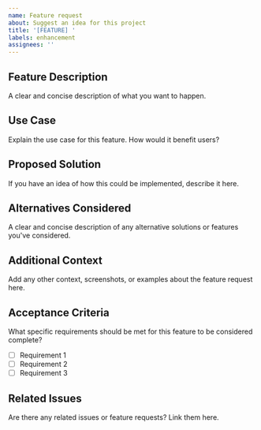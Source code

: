 ```yaml
---
name: Feature request
about: Suggest an idea for this project
title: '[FEATURE] '
labels: enhancement
assignees: ''
---
```


## Feature Description
A clear and concise description of what you want to happen.

## Use Case
Explain the use case for this feature. How would it benefit users?

## Proposed Solution
If you have an idea of how this could be implemented, describe it here.

## Alternatives Considered
A clear and concise description of any alternative solutions or features you've considered.

## Additional Context
Add any other context, screenshots, or examples about the feature request here.

## Acceptance Criteria
What specific requirements should be met for this feature to be considered complete?

- [ ] Requirement 1
- [ ] Requirement 2
- [ ] Requirement 3

## Related Issues
Are there any related issues or feature requests? Link them here. 